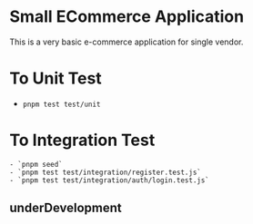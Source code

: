 # Small ECommerce Application

This is a very basic e-commerce application for single vendor.

# To Unit Test

   - `pnpm test test/unit`

# To Integration Test

    - `pnpm seed`
    - `pnpm test test/integration/register.test.js`
    - `pnpm test test/integration/auth/login.test.js`

## underDevelopment